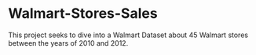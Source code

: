 # Walmart-Stores-Sales
This project seeks to dive into a Walmart Dataset about 45 Walmart stores between the years of 2010 and 2012.
